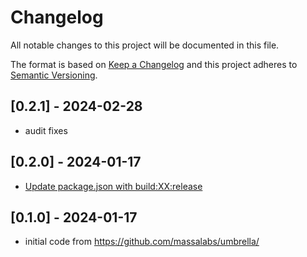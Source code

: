 # Changelog
All notable changes to this project will be documented in this file.

The format is based on [Keep a Changelog](http://keepachangelog.com/en/1.0.0/)
and this project adheres to [Semantic Versioning](http://semver.org/spec/v2.0.0.html).

## [0.2.1] - 2024-02-28
- audit fixes

## [0.2.0] - 2024-01-17
- [Update package.json with build:XX:release](https://github.com/massalabs/umbrella/pull/21)

## [0.1.0] - 2024-01-17
- initial code from https://github.com/massalabs/umbrella/
